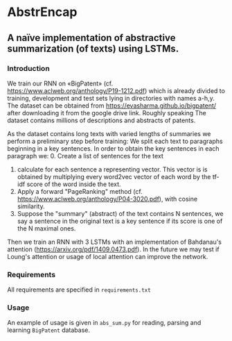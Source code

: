 # AbstrEncap
## A naïve implementation of abstractive summarization (of texts) using LSTMs.

### Introduction
We train our RNN on «BigPatent» (cf. https://www.aclweb.org/anthology/P19-1212.pdf) which is already divided to training, development and test sets lying in directories with names a-h,y. The dataset can be obtained from https://evasharma.github.io/bigpatent/ after downloading it from the google drive link. Roughly speaking The dataset contains millions of descriptions and abstracts of patents.

As the dataset contains long texts with varied lengths of summaries we perform a preliminary step before training:  We split each text to paragraphs beginning in a key sentences. In order to obtain the key sentences in each paragraph we:
0. Create a list of sentences for the text
1. calculate for each sentence a representing vector. This vector is is obtained by multiplying every word2vec vector of each word by the tf-idf score of the word inside the text. 
2. Apply a forward "PageRanking" method (cf. https://www.aclweb.org/anthology/P04-3020.pdf), with cosine similarity.
3. Suppose the "summary" (abstract) of the text contains N sentences, we say a sentence in the original text is a key sentence if its score is one of the N maximal ones.

Then we train an RNN with 3 LSTMs with an implementation of Bahdanau's attention (https://arxiv.org/pdf/1409.0473.pdf). In the future we may test if Loung's attention or usage of local attention can improve the network.

### Requirements
All requirements are specified in `requirements.txt`

### Usage
An example of usage is given in `abs_sum.py` for reading, parsing and learning `BigPatent` database.

